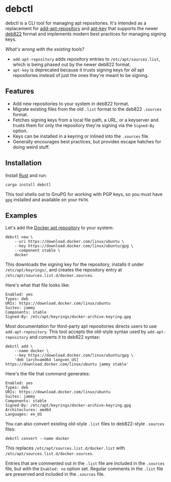 # debctl

debctl is a CLI tool for managing apt repositories. It's intended as a
replacement for
[add-apt-repository](https://manpages.debian.org/buster/software-properties-common/add-apt-repository.1.en.html)
and [apt-key](https://manpages.debian.org/testing/apt/apt-key.8.en.html) that
supports the newer
[deb822](https://manpages.debian.org/stretch/apt/sources.list.5.en.html#DEB822-STYLE_FORMAT)
format and implements modern best practices for managing signing keys.

*What's wrong with the existing tools?*

- `add-apt-repository` adds repository entries to `/etc/apt/sources.list`, which
  is being phased out by the newer deb822 format.
- `apt-key` is deprecated because it trusts signing keys for *all* apt
  repositories instead of just the ones they're meant to be signing.

## Features

- Add new repositories to your system in deb822 format.
- Migrate existing files from the old `.list` format to the deb822 `.sources`
  format.
- Fetches signing keys from a local file path, a URL, or a keyserver and trusts
  them for only the repository they're signing via the `Signed-By` option.
- Keys can be installed in a keyring or inlined into the `.sources` file.
- Generally encourages best practices, but provides escape hatches for doing
  weird stuff.

## Installation

Install [Rust](https://www.rust-lang.org/tools/install) and run:

```shell
cargo install debctl
```

This tool shells out to GnuPG for working with PGP keys, so you must have `gpg`
installed and available on your `PATH`.

## Examples

Let's add the [Docker apt
repository](https://docs.docker.com/engine/install/ubuntu/) to your system:

```shell
debctl new \
    --uri https://download.docker.com/linux/ubuntu \
    --key https://download.docker.com/linux/ubuntu/gpg \
    --component stable \
    docker
```

This downloads the signing key for the repository, installs it under
`/etc/apt/keyrings/`, and creates the repository entry at
`/etc/apt/sources.list.d/docker.sources`.

Here's what that file looks like:

```
Enabled: yes
Types: deb
URIs: https://download.docker.com/linux/ubuntu
Suites: jammy
Components: stable
Signed-By: /etc/apt/keyrings/docker-archive-keyring.gpg
```

Most documentation for third-party apt repositories directs users to use
`add-apt-repository`. This tool accepts the old-style syntax used by
`add-apt-repository` and converts it to deb822 syntax:

```shell
debctl add \
    --name docker \
    --key https://download.docker.com/linux/ubuntu/gpg \
    'deb [arch=amd64 lang=en_US] https://download.docker.com/linux/ubuntu jammy stable'
```

Here's the file that command generates:

```
Enabled: yes
Types: deb
URIs: https://download.docker.com/linux/ubuntu
Suites: jammy
Components: stable
Signed-By: /etc/apt/keyrings/docker-archive-keyring.gpg
Architectures: amd64
Languages: en_US
```

You can also convert existing old-style `.list` files to deb822-style `.sources`
files:

```shell
debctl convert --name docker
```

This replaces `/etc/apt/sources.list.d/docker.list` with
`/etc/apt/sources.list.d/docker.sources`.

Entries that are commented out in the `.list` file are included in the
`.sources` file, but with the `Enabled: no` option set. Regular comments in the
`.list` file are preserved and included in the `.sources` file.
